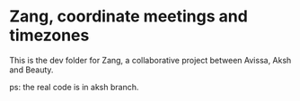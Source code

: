 # Zang, coordinate meetings and timezones
This is the dev folder for Zang, a collaborative project between Avissa, Aksh and Beauty.

ps: the real code is in aksh branch. 
